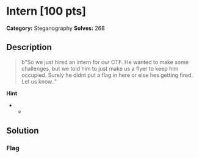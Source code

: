 # Intern [100 pts]

**Category:** Steganography
**Solves:** 268

## Description
>b"So we just hired an intern for our CTF. He wanted to make some challenges, but we told him to just make us a flyer to keep him occupied. Surely he didnt put a flag in here or else hes getting fired. Let us know.."

**Hint**
* -

## Solution

### Flag

